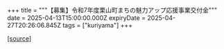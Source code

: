 +++
title = """【募集】令和7年度栗山町まちの魅力アップ応援事業交付金"""
date = 2025-04-13T15:00:00.000Z
expiryDate = 2025-04-27T20:26:06.845Z
tags = ["kuriyama"]
+++


[[source]](https://www.town.kuriyama.hokkaido.jp/soshiki/31/633.html)
